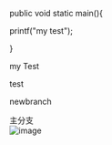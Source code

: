 public void static main(){

printf("my test");

}

my Test

test

newbranch


主分支</br>
![image](https://github.com/EdwardSituwende/MyTestEdward/blob/master/MyImage/1.jpg)
